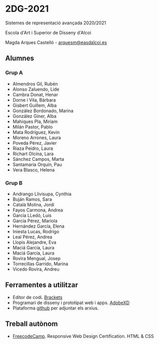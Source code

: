 # 2DG-2021
Sistemes de representació avançada 2020/2021

Escola d'Art i Superior de Disseny d'Alcoi

Magda Arques Castelló - arquesm@easdalcoi.es 

## Alumnes

### Grup A
* Almendros Gil, Rubén
* Alonso	Zaluendo,	Lide
* Cambra Donat, Henar
* Dorne i Vila, Bàrbara
* Gisbert Guillem, Alba
* González Bordonado, Marina
* González Giner, Alba
* Mahiques Pla, Miriam
* Milán Pastor, Pablo
* Mata Rodríguez, Kevin
* Moreno Arrones, Laura
* Poveda Pérez, Javier
* Riaza Peidro, Laura
* Richart Olcina, Lara
* Sánchez Campos, Marta
* Santamaría Orquín, Pau
* Vera Blasco, Helena


### Grup B

* Andrango Llivisupa, Cynthia
* Buján Ramos, Sara
* Català Molina, Jordi
* Fayos Carmona, Andrea
* García LLedó, Luis
* García Pérez, Mariola
* Hernández García, Elena
* Iniesta Lucas, Rodrigo
* Leal Pérez, Andrea
* Llopis Alejandre, Eva
* Maciá García, Laura
* Maciá García, Laura
* Rovira Mengual, Josep
* Torrecillas Garrido, Marina
* Vicedo Rovira, Andreu

## Ferramentes a utilitzar

* Editor de codi. [Brackets](http://brackets.io/)
* Programari de disseny i prototipat web i apps. [AdobeXD](https://www.adobe.com/es/products/xd.html)
* Plataforma [github](https://github.com/) per adjuntar els arxius.


## Treball autònom

* [FreecodeCamp](https://www.freecodecamp.org/learn). Responsive Web Design Certification. HTML & CSS
